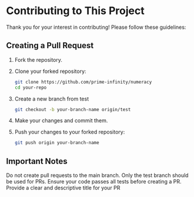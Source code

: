 # Contributing to This Project

Thank you for your interest in contributing! Please follow these guidelines:

## Creating a Pull Request

1. Fork the repository.
2. Clone your forked repository:

   ```sh
   git clone https://github.com/prime-infinity/numeracy
   cd your-repo

   ```

3. Create a new branch from test

   ```sh
   git checkout -b your-branch-name origin/test

   ```

4. Make your changes and commit them.

5. Push your changes to your forked repository:
   ```sh
   git push origin your-branch-name
   ```

## Important Notes

Do not create pull requests to the main branch. Only the test branch should be used for PRs.
Ensure your code passes all tests before creating a PR.
Provide a clear and descriptive title for your PR
